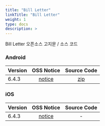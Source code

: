 ```yaml
---
title: "Bill Letter"
linkTitle: "Bill Letter"
weight: 1
type: docs
description: >
---
```


Bill Letter 오픈소스 고지문 / 소스 코드

### Android

| Version | OSS Notice | Source Code |
|---|:---:|:---:|
| 6.4.3 | [notice](https://opensource.sktelecom.com/compliance_artifacts/bill_letter/android/6.4.3/BillLetter_android_6.4.3_OSS_Notice.htm)  | [zip](https://opensource.sktelecom.com/compliance_artifacts/bill_letter/android/6.4.3/rhino-rhino_1_7_7_1.zip) |

### iOS

| Version | OSS Notice | Source Code |
|---|:---:|:---:|
| 6.4.3 | [notice](https://opensource.sktelecom.com/compliance_artifacts/bill_letter/ios/6.4.4/BillLetter_iOS_6.4.4_OSS_Notice.htm)  | - |